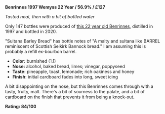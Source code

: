 **Benrinnes 1997 Wemyss 22 Year / 56.9% /  £127**

*Tasted neat, then with a bit of bottled water*

Only 147 bottles were produced of [this 22 year old Benrinnes](https://www.whiskybase.com/whiskies/whisky/159461/benrinnes-1997-wy), distilled in 1997 and bottled in 2020.

"Sultana Barley Bread" has bottle notes of "A malty and sultana like BARREL reminiscent of Scottish Selkirk Bannock bread."  I am assuming this is probably a refill ex-bourbon barrel.

* **Color:** burnished (1.1)
* **Nose:** alcohol, baked bread, limes; vinegar, poppyseed
* **Taste:** pineapple, toast, lemonade;  rich oakiness and honey
* **Finish:** initial cardboard fades into long, sweet icing 

A bit disappointing on the nose, but this Benrinnes comes through with a tasty, fruity, malt.  There's a bit of sourness to the palate, and a bit of cardboard on the finish that prevents it from being a knock-out.

**Rating: 84/100**